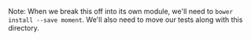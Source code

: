 Note:  When we break this off into its own module, we'll need to `bower install --save moment`.
       We'll also need to move our tests along with this directory.